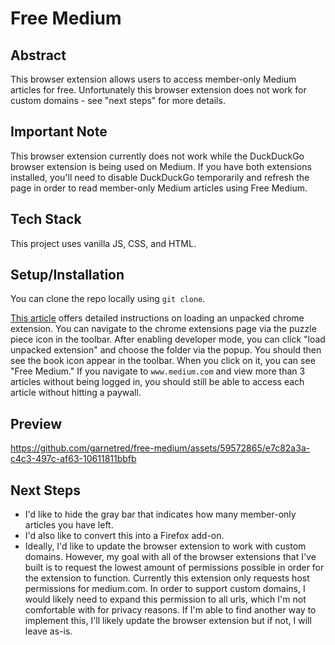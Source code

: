 # Free Medium

## Abstract
This browser extension allows users to access member-only Medium articles for free. Unfortunately this browser extension does not work for custom domains - see "next steps" for more details. 

## Important Note 
This browser extension currently does not work while the DuckDuckGo browser extension is being used on Medium. If you have both extensions installed, you'll need to disable DuckDuckGo temporarily and refresh the page in order to read member-only Medium articles using Free Medium. 

## Tech Stack
This project uses vanilla JS, CSS, and HTML. 

## Setup/Installation
You can clone the repo locally using `git clone`. 

[This article](https://developer.chrome.com/docs/extensions/mv3/getstarted/development-basics/#load-unpacked) offers detailed instructions on loading an unpacked chrome extension. You can navigate to the chrome extensions page via the puzzle piece icon in the toolbar. After enabling developer mode, you can click "load unpacked extension" and choose the folder via the popup. You should then see the book icon appear in the toolbar. When you click on it, you can see "Free Medium." If you navigate to `www.medium.com` and view more than 3 articles without being logged in, you should still be able to access each article without hitting a paywall. 

## Preview



https://github.com/garnetred/free-medium/assets/59572865/e7c82a3a-c4c3-497c-af63-10611811bbfb



## Next Steps
- I'd like to hide the gray bar that indicates how many member-only articles you have left. 
- I'd also like to convert this into a Firefox add-on. 
- Ideally, I'd like to update the browser extension to work with custom domains. However, my goal with all of the browser extensions that I've built is to request the lowest amount of permissions possible in order for the extension to function. Currently this extension only requests host permissions for medium.com. In order to support custom domains, I would likely need to expand this permission to all urls, which I'm not comfortable with for privacy reasons. If I'm able to find another way to implement this, I'll likely update the browser extension but if not, I will leave as-is. 

